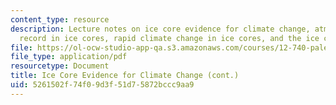 ```yaml
---
content_type: resource
description: Lecture notes on ice core evidence for climate change, atmospheric gas
  record in ice cores, rapid climate change in ice cores, and the ice core time scale.
file: https://ol-ocw-studio-app-qa.s3.amazonaws.com/courses/12-740-paleoceanography-spring-2008/5261502f74f09d3f51d75872bccc9aa9_lec08.pdf
file_type: application/pdf
resourcetype: Document
title: Ice Core Evidence for Climate Change (cont.)
uid: 5261502f-74f0-9d3f-51d7-5872bccc9aa9
---
```

